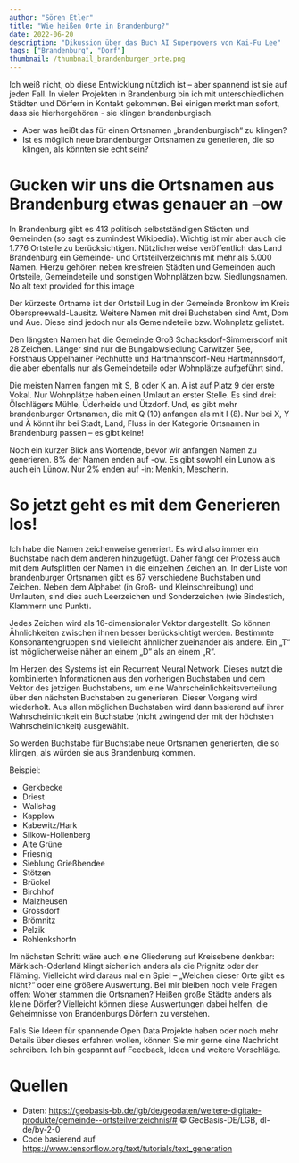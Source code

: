 ```yaml
---
author: "Sören Etler"
title: "Wie heißen Orte in Brandenburg?"
date: 2022-06-20
description: "Dikussion über das Buch AI Superpowers von Kai-Fu Lee"
tags: ["Brandenburg", "Dorf"]
thumbnail: /thumbnail_brandenburger_orte.png
---
```


 Ich weiß nicht, ob diese Entwicklung nützlich ist – aber spannend ist sie auf jeden Fall. In vielen Projekten in Brandenburg bin ich mit unterschiedlichen Städten und Dörfern in Kontakt gekommen. Bei einigen merkt man sofort, dass sie hierhergehören - sie klingen brandenburgisch.

 - Aber was heißt das für einen Ortsnamen „brandenburgisch“ zu klingen?
 - Ist es möglich neue brandenburger Ortsnamen zu generieren, die so klingen, als könnten sie echt sein?

# Gucken wir uns die Ortsnamen aus Brandenburg etwas genauer an –ow

In Brandenburg gibt es 413 politisch selbstständigen Städten und Gemeinden (so sagt es zumindest Wikipedia). Wichtig ist mir aber auch die 1.776 Ortsteile zu berücksichtigen. Nützlicherweise veröffentlich das Land Brandenburg ein Gemeinde- und Ortsteilverzeichnis mit mehr als 5.000 Namen. Hierzu gehören neben kreisfreien Städten und Gemeinden auch Ortsteile, Gemeindeteile und sonstigen Wohnplätzen bzw. Siedlungsnamen.
No alt text provided for this image

Der kürzeste Ortname ist der Ortsteil Lug in der Gemeinde Bronkow im Kreis Oberspreewald-Lausitz. Weitere Namen mit drei Buchstaben sind Amt, Dom und Aue. Diese sind jedoch nur als Gemeindeteile bzw. Wohnplatz gelistet.

Den längsten Namen hat die Gemeinde Groß Schacksdorf-Simmersdorf mit 28 Zeichen. Länger sind nur die Bungalowsiedlung Carwitzer See, Forsthaus Oppelhainer Pechhütte und Hartmannsdorf-Neu Hartmannsdorf, die aber ebenfalls nur als Gemeindeteile oder Wohnplätze aufgeführt sind.

Die meisten Namen fangen mit S, B oder K an. A ist auf Platz 9 der erste Vokal. Nur Wohnplätze haben einen Umlaut an erster Stelle. Es sind drei: Ölschlägers Mühle, Üderheide und Ützdorf. Und, es gibt mehr brandenburger Ortsnamen, die mit Q (10) anfangen als mit I (8). Nur bei X, Y und Ä könnt ihr bei Stadt, Land, Fluss in der Kategorie Ortsnamen in Brandenburg passen – es gibt keine!

Noch ein kurzer Blick ans Wortende, bevor wir anfangen Namen zu generieren. 8% der Namen enden auf -ow. Es gibt sowohl ein Lunow als auch ein Lünow. Nur 2% enden auf -in: Menkin, Mescherin.

 
# So jetzt geht es mit dem Generieren los!

Ich habe die Namen zeichenweise generiert. Es wird also immer ein Buchstabe nach dem anderen hinzugefügt. Daher fängt der Prozess auch mit dem Aufsplitten der Namen in die einzelnen Zeichen an. In der Liste von brandenburger Ortsnamen gibt es 67 verschiedene Buchstaben und Zeichen. Neben dem Alphabet (in Groß- und Kleinschreibung) und Umlauten, sind dies auch Leerzeichen und Sonderzeichen (wie Bindestich, Klammern und Punkt).

Jedes Zeichen wird als 16-dimensionaler Vektor dargestellt. So können Ähnlichkeiten zwischen ihnen besser berücksichtigt werden. Bestimmte Konsonantengruppen sind vielleicht ähnlicher zueinander als andere. Ein „T“ ist möglicherweise näher an einem „D“ als an einem „R“.

Im Herzen des Systems ist ein Recurrent Neural Network. Dieses nutzt die kombinierten Informationen aus den vorherigen Buchstaben und dem Vektor des jetzigen Buchstabens, um eine Wahrscheinlichkeitsverteilung über den nächsten Buchstaben zu generieren. Dieser Vorgang wird wiederholt. Aus allen möglichen Buchstaben wird dann basierend auf ihrer Wahrscheinlichkeit ein Buchstabe (nicht zwingend der mit der höchsten Wahrscheinlichkeit) ausgewählt.

So werden Buchstabe für Buchstabe neue Ortsnamen generierten, die so klingen, als würden sie aus Brandenburg kommen.

Beispiel:
 - Gerkbecke
 - Driest
 - Wallshag
 - Kapplow
 - Kabewitz/Hark
 - Silkow-Hollenberg
 - Alte Grüne
 - Friesnig
 - Sieblung Grießbendee
 - Stötzen
 - Brückel
 - Birchhof
 - Malzheusen
 - Grossdorf
 - Brömnitz
 - Pelzik
 - Rohlenkshorfn

Im nächsten Schritt wäre auch eine Gliederung auf Kreisebene denkbar: Märkisch-Oderland klingt sicherlich anders als die Prignitz oder der Fläming. Vielleicht wird daraus mal ein Spiel – „Welchen dieser Orte gibt es nicht?“ oder eine größere Auswertung. Bei mir bleiben noch viele Fragen offen: Woher stammen die Ortsnamen? Heißen große Städte anders als kleine Dörfer? Vielleicht können diese Auswertungen dabei helfen, die Geheimnisse von Brandenburgs Dörfern zu verstehen.

Falls Sie Ideen für spannende Open Data Projekte haben oder noch mehr Details über dieses erfahren wollen, können Sie mir gerne eine Nachricht schreiben. Ich bin gespannt auf Feedback, Ideen und weitere Vorschläge.


# Quellen
 - Daten: https://geobasis-bb.de/lgb/de/geodaten/weitere-digitale-produkte/gemeinde--ortsteilverzeichnis/# © GeoBasis-DE/LGB, dl-de/by-2-0
 - Code basierend auf https://www.tensorflow.org/text/tutorials/text_generation